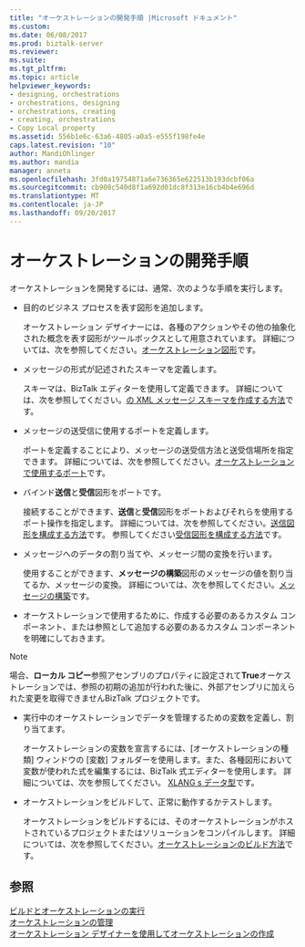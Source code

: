 ```yaml
---
title: "オーケストレーションの開発手順 |Microsoft ドキュメント"
ms.custom: 
ms.date: 06/08/2017
ms.prod: biztalk-server
ms.reviewer: 
ms.suite: 
ms.tgt_pltfrm: 
ms.topic: article
helpviewer_keywords:
- designing, orchestrations
- orchestrations, designing
- orchestrations, creating
- creating, orchestrations
- Copy Local property
ms.assetid: 556b1e6c-63a6-4805-a0a5-e555f198fe4e
caps.latest.revision: "10"
author: MandiOhlinger
ms.author: mandia
manager: anneta
ms.openlocfilehash: 3fd0a19754871a6e736365e622513b193dcbf06a
ms.sourcegitcommit: cb908c540d8f1a692d01dc8f313e16cb4b4e696d
ms.translationtype: MT
ms.contentlocale: ja-JP
ms.lasthandoff: 09/20/2017
---
```

# <a name="steps-in-orchestration-development"></a>オーケストレーションの開発手順
オーケストレーションを開発するには、通常、次のような手順を実行します。  
  
-   目的のビジネス プロセスを表す図形を追加します。  
  
     オーケストレーション デザイナーには、各種のアクションやその他の抽象化された概念を表す図形がツールボックスとして用意されています。 詳細については、次を参照してください。[オーケストレーション図形](../core/orchestration-shapes.md)です。  
  
-   メッセージの形式が記述されたスキーマを定義します。  
  
     スキーマは、BizTalk エディターを使用して定義できます。 詳細については、次を参照してください。[の XML メッセージ スキーマを作成する方法](../core/how-to-create-schemas-for-xml-messages.md)です。  
  
-   メッセージの送受信に使用するポートを定義します。  
  
     ポートを定義することにより、メッセージの送受信方法と送受信場所を指定できます。 詳細については、次を参照してください。[オーケストレーションで使用するポート](../core/using-ports-in-orchestrations.md)です。  
  
-   バインド**送信**と**受信**図形をポートです。  
  
     接続することができます、**送信**と**受信**図形をポートおよびそれらを使用するポート操作を指定します。 詳細については、次を参照してください。[送信図形を構成する方法](../core/how-to-configure-the-send-shape.md)です。 参照してください[受信図形を構成する方法](../core/how-to-configure-the-receive-shape.md)です。  
  
-   メッセージへのデータの割り当てや、メッセージ間の変換を行います。  
  
     使用することができます、**メッセージの構築**図形のメッセージの値を割り当てるか、メッセージの変換。 詳細については、次を参照してください。[メッセージの構築](../core/constructing-messages.md)です。  
  
-   オーケストレーションで使用するために、作成する必要のあるカスタム コンポーネント、または参照として追加する必要のあるカスタム コンポーネントを明確にしておきます。  
  
> [!NOTE]
>  場合、**ローカル コピー**参照アセンブリのプロパティに設定されて**True**オーケストレーションでは、参照の初期の追加が行われた後に、外部アセンブリに加えられた変更を取得できませんBizTalk プロジェクトです。  
  
-   実行中のオーケストレーションでデータを管理するための変数を定義し、割り当てます。  
  
     オーケストレーションの変数を宣言するには、[オーケストレーションの種類] ウィンドウの [変数] フォルダーを使用します。また、各種図形において変数が使われた式を編集するには、BizTalk 式エディターを使用します。 詳細については、次を参照してください。 [XLANG s データ型](../core/xlang-s-data-types.md)です。  
  
-   オーケストレーションをビルドして、正常に動作するかテストします。  
  
     オーケストレーションをビルドするには、そのオーケストレーションがホストされているプロジェクトまたはソリューションをコンパイルします。 詳細については、次を参照してください。[オーケストレーションのビルド方法](../core/how-to-build-orchestrations.md)です。  
  
## <a name="see-also"></a>参照  
 [ビルドとオーケストレーションの実行](../core/building-and-running-orchestrations.md)   
 [オーケストレーションの管理](../core/managing-orchestrations.md)   
 [オーケストレーション デザイナーを使用してオーケストレーションの作成](../core/creating-orchestrations-using-orchestration-designer.md)
